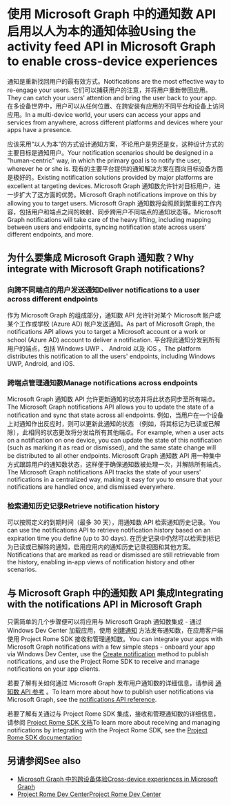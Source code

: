 # <a name="using-the-notifications-api-in-microsoft-graph-to-enable-human-centric-notification-experiences"></a><span data-ttu-id="1d34a-101">使用 Microsoft Graph 中的通知数 API 启用以人为本的通知体验</span><span class="sxs-lookup"><span data-stu-id="1d34a-101">Using the activity feed API in Microsoft Graph to enable cross-device experiences</span></span> 

<span data-ttu-id="1d34a-102">通知是重新找回用户的最有效方式。</span><span class="sxs-lookup"><span data-stu-id="1d34a-102">Notifications are the most effective way to re-engage your users.</span></span> <span data-ttu-id="1d34a-103">它们可以捕获用户的注意，并将用户重新带回应用。</span><span class="sxs-lookup"><span data-stu-id="1d34a-103">They can catch your users' attention and bring the user back to your app.</span></span> <span data-ttu-id="1d34a-104">在多设备世界中，用户可以从任何位置、在跨安装有应用的不同平台和设备上访问应用。</span><span class="sxs-lookup"><span data-stu-id="1d34a-104">In a multi-device world, your users can access your apps and services from anywhere, across different platforms and devices where your apps have a presence.</span></span> 

<span data-ttu-id="1d34a-105">应该采用“以人为本”的方式设计通知方案，不论用户是男还是女，这种设计方式的主要目标是通知用户。</span><span class="sxs-lookup"><span data-stu-id="1d34a-105">Your notification scenarios should be designed in a "human-centric" way, in which the primary goal is to notify the user, wherever he or she is.</span></span> <span data-ttu-id="1d34a-106">现有的主要平台提供的通知解决方案在面向目标设备方面是极好的。</span><span class="sxs-lookup"><span data-stu-id="1d34a-106">Existing notification solutions provided by major platforms are excellent at targeting devices.</span></span> <span data-ttu-id="1d34a-107">Microsoft Graph 通知数允许针对目标用户，进一步扩大了这方面的优势。</span><span class="sxs-lookup"><span data-stu-id="1d34a-107">Microsoft Graph notifications  improve on this by allowing you to target users.</span></span> <span data-ttu-id="1d34a-108">Microsoft Graph 通知数将会照顾到繁重的工作内容，包括用户和端点之间的映射、同步跨用户不同端点的通知状态等。</span><span class="sxs-lookup"><span data-stu-id="1d34a-108">Microsoft Graph notifications will take care of the heavy lifting, including mapping between users and endpoints, syncing notification state across users' different endpoints, and more.</span></span> 

## <a name="why-integrate-with-microsoft-graph-notifications"></a><span data-ttu-id="1d34a-109">为什么要集成 Microsoft Graph 通知数？</span><span class="sxs-lookup"><span data-stu-id="1d34a-109">Why integrate with Microsoft Graph notifications?</span></span>
### <a name="deliver-notifications-to-a-user-across-different-endpoints"></a><span data-ttu-id="1d34a-110">向跨不同端点的用户发送通知</span><span class="sxs-lookup"><span data-stu-id="1d34a-110">Deliver notifications to a user across different endpoints</span></span>
<span data-ttu-id="1d34a-111">作为 Microsoft Graph 的组成部分，通知数 API 允许针对某个 Microsoft 帐户或某个工作或学校 (Azure AD) 帐户发送通知。</span><span class="sxs-lookup"><span data-stu-id="1d34a-111">As part of Microsoft Graph, the notifications API allows you to target a Microsoft account or a work or school (Azure AD) account to deliver a notification.</span></span> <span data-ttu-id="1d34a-112">平台将此通知分发到所有用户的端点，包括 Windows UWP 、 Android 以及 iOS 。</span><span class="sxs-lookup"><span data-stu-id="1d34a-112">The platform distributes this notification to all the users' endpoints, including Windows UWP, Android, and iOS.</span></span> 

### <a name="manage-notifications-across-endpoints"></a><span data-ttu-id="1d34a-113">跨端点管理通知数</span><span class="sxs-lookup"><span data-stu-id="1d34a-113">Manage notifications across endpoints</span></span>
<span data-ttu-id="1d34a-114">Microsoft Graph 通知数 API 允许更新通知的状态并将此状态同步至所有端点。</span><span class="sxs-lookup"><span data-stu-id="1d34a-114">The Microsoft Graph notifications API allows you to update the state of a notification and sync that state across all endpoints.</span></span> <span data-ttu-id="1d34a-115">例如，当用户在一个设备上对通知作出反应时，则可以更新此通知的状态 （例如，将其标记为已读或已解除），此相同的状态更改将分发给所有其他端点。</span><span class="sxs-lookup"><span data-stu-id="1d34a-115">For example, when a user acts on a notification on one device, you can update the state of this notification (such as marking it as read or dismissed), and the same state change will be distributed to all other endpoints.</span></span> <span data-ttu-id="1d34a-116">Microsoft Graph 通知数 API 用一种集中方式跟踪用户的通知数状态，这样便于确保通知数被处理一次，并解除所有端点。</span><span class="sxs-lookup"><span data-stu-id="1d34a-116">The Microsoft Graph notifications API tracks the state of your users' notifications in a centralized way, making it easy for you to ensure that your notifications are handled once, and dismissed everywhere.</span></span>

### <a name="retrieve-notification-history"></a><span data-ttu-id="1d34a-117">检索通知历史记录</span><span class="sxs-lookup"><span data-stu-id="1d34a-117">Retrieve notification history</span></span>
<span data-ttu-id="1d34a-118">可以按照定义的到期时间（最多 30 天），用通知数 API 检索通知历史记录。</span><span class="sxs-lookup"><span data-stu-id="1d34a-118">You can use the notifications API to retrieve notification history based on an expiration time you define (up to 30 days).</span></span> <span data-ttu-id="1d34a-119">在历史记录中仍然可以检索到标记为已读或已解除的通知，启用应用内的通知历史记录视图和其他方案。</span><span class="sxs-lookup"><span data-stu-id="1d34a-119">Notifications that are marked as read or dismissed are still retrievable from the history, enabling in-app views of notification history and other  scenarios.</span></span> 

## <a name="integrating-with-the-notifications-api-in-microsoft-graph"></a><span data-ttu-id="1d34a-120">与 Microsoft Graph 中的通知数 API 集成</span><span class="sxs-lookup"><span data-stu-id="1d34a-120">Integrating with the notifications API in Microsoft Graph</span></span>

<span data-ttu-id="1d34a-121">只需简单的几个步骤便可以将应用与 Microsoft Graph 通知数集成 - 通过 Windows Dev Center 加载应用，使用 [创建通知](../api-reference/beta/api/projectrome_notification_post.md) 方法发布通知数，在应用客户端使用 Project Rome SDK 接收和管理通知数。</span><span class="sxs-lookup"><span data-stu-id="1d34a-121">You can integrate your apps with Microsoft Graph notifications with a few simple steps - onboard your app via Windows Dev Center, use the [Create notification](../api-reference/beta/api/projectrome_notification_post.md) method to publish notifications, and use the Project Rome SDK to receive and manage notifications on your app clients.</span></span>  

<span data-ttu-id="1d34a-122">若要了解有关如何通过 Microsoft Graph 发布用户通知数的详细信息，请参阅 [通知数 API 参考](../api-reference/beta/resources/notifications-api-overview.md) 。</span><span class="sxs-lookup"><span data-stu-id="1d34a-122">To learn more about how to publish user notifications via Microsoft Graph, see the [notifications API reference](../api-reference/beta/resources/notifications-api-overview.md).</span></span>
 
<span data-ttu-id="1d34a-123">若要了解有关通过与 Project Rome SDK 集成，接收和管理通知数的详细信息，请参阅 [Project Rome SDK 文档](https://docs.microsoft.com/en-us/windows/project-rome/)</span><span class="sxs-lookup"><span data-stu-id="1d34a-123">To learn more about receiving and managing notifications by integrating with the Project Rome SDK, see the [Project Rome SDK documentation](https://docs.microsoft.com/en-us/windows/project-rome/)</span></span> 

## <a name="see-also"></a><span data-ttu-id="1d34a-124">另请参阅</span><span class="sxs-lookup"><span data-stu-id="1d34a-124">See also</span></span>

- [<span data-ttu-id="1d34a-125">Microsoft Graph 中的跨设备体验</span><span class="sxs-lookup"><span data-stu-id="1d34a-125">Cross-device experiences in Microsoft Graph</span></span>](cross-device-concept-overview.md)
- [<span data-ttu-id="1d34a-126">Project Rome Dev Center</span><span class="sxs-lookup"><span data-stu-id="1d34a-126">Project Rome Dev Center</span></span>](http://aka.ms/projectrome)
